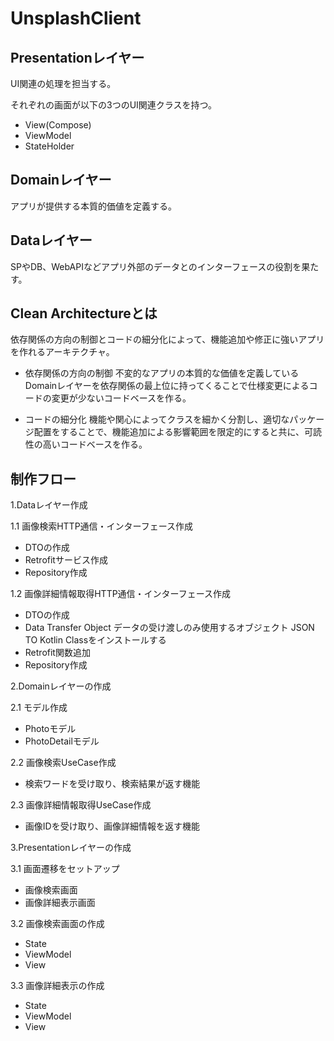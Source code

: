 # UnsplashClient

## Presentationレイヤー
UI関連の処理を担当する。

それぞれの画面が以下の3つのUI関連クラスを持つ。

- View(Compose)
- ViewModel
- StateHolder


## Domainレイヤー
アプリが提供する本質的価値を定義する。


## Dataレイヤー
SPやDB、WebAPIなどアプリ外部のデータとのインターフェースの役割を果たす。

## Clean Architectureとは
依存関係の方向の制御とコードの細分化によって、機能追加や修正に強いアプリを作れるアーキテクチャ。

- 依存関係の方向の制御
不変的なアプリの本質的な価値を定義しているDomainレイヤーを依存関係の最上位に持ってくることで仕様変更によるコードの変更が少ないコードベースを作る。

- コードの細分化
機能や関心によってクラスを細かく分割し、適切なパッケージ配置をすることで、機能追加による影響範囲を限定的にすると共に、可読性の高いコードベースを作る。

## 制作フロー
1.Dataレイヤー作成

1.1 画像検索HTTP通信・インターフェース作成

- DTOの作成
- Retrofitサービス作成
- Repository作成

1.2 画像詳細情報取得HTTP通信・インターフェース作成
- DTOの作成
 - Data Transfer Object
   データの受け渡しのみ使用するオブジェクト
   JSON TO Kotlin Classをインストールする
- Retrofit関数追加
- Repository作成

2.Domainレイヤーの作成

2.1 モデル作成
- Photoモデル
- PhotoDetailモデル

2.2 画像検索UseCase作成
- 検索ワードを受け取り、検索結果が返す機能

2.3 画像詳細情報取得UseCase作成
- 画像IDを受け取り、画像詳細情報を返す機能

3.Presentationレイヤーの作成

3.1 画面遷移をセットアップ

- 画像検索画面
- 画像詳細表示画面

3.2 画像検索画面の作成

- State
- ViewModel
- View
  
3.3 画像詳細表示の作成
- State
- ViewModel
- View
